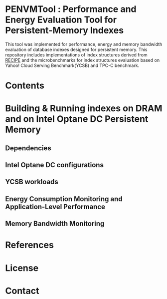# PENVMTool : Performance and Energy Evaluation Tool for Persistent-Memory Indexes
This tool was implemented for performance, energy and memory bandwidth evaluation of database indexes designed for persistent memory.
This repository includes implementations of index structures derived from [RECIPE](https://github.com/utsaslab/RECIPE) and the microbenchmarks for index structures evaluation based on Yahoo! Cloud Serving Benchmark(YCSB) and TPC-C benchmark. 

# Contents

# Building & Running indexes on DRAM and on Intel Optane DC Persistent Memory

## Dependencies

## Intel Optane DC configurations

## YCSB workloads

## Energy Consumption Monitoring and Application-Level Performance

## Memory Bandwidth Monitoring

# References

# License

# Contact
